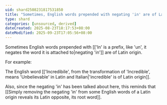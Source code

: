 ```yaml
---
uid: shard2508231817531850
title: "Sometimes, English words prepended with negating 'in' are of Latin origin"
type: shard
categories: [unsourced, derived]
dateCreated: 2025-08-23T18:17:53+08:00
dateModified: 2025-09-23T17:05:56+08:00
---
```

Sometimes English words prepended with [['In' is a prefix, like 'un', it negates the word it is attached to|negating 'in']] are of Latin origin. 

For example: 

The English word [['Incredibile', from the transformation of 'Incredible', means 'Unbelievable' in Latin and Italian|'incredible' is of Latin origin]].

Also, since the negating 'in' has been talked about here, this reminds that [[Simply removing the negating 'in' from some English words of a Latin origin reveals its Latin opposite, its root word]]. 